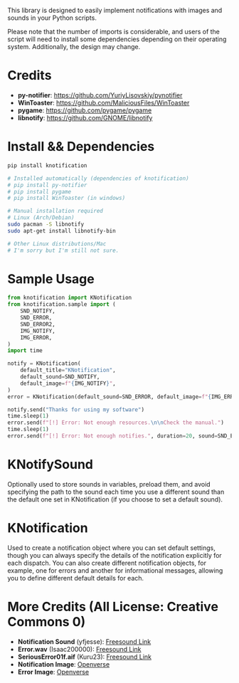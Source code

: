 This library is designed to easily implement notifications with images and
sounds in your Python scripts.

Please note that the number of imports is considerable, and users of the script
will need to install some dependencies depending on their operating system.
Additionally, the design may change.

# Credits

- **py-notifier**: https://github.com/YuriyLisovskiy/pynotifier
- **WinToaster**: https://github.com/MaliciousFiles/WinToaster
- **pygame**: https://github.com/pygame/pygame
- **libnotify**: https://github.com/GNOME/libnotify

# Install && Dependencies

```bash
pip install knotification

# Installed automatically (dependencies of knotification)
# pip install py-notifier
# pip install pygame
# pip install WinToaster (in windows)

# Manual installation required
# Linux (Arch/Debian)
sudo pacman -S libnotify
sudo apt-get install libnotify-bin

# Other Linux distributions/Mac
# I'm sorry but I'm still not sure.
```

# Sample Usage

```python
from knotification import KNotification
from knotification.sample import (
    SND_NOTIFY,
    SND_ERROR,
    SND_ERROR2,
    IMG_NOTIFY,
    IMG_ERROR,
)
import time

notify = KNotification(
    default_title="KNotification",
    default_sound=SND_NOTIFY,
    default_image=f"{IMG_NOTIFY}",
)
error = KNotification(default_sound=SND_ERROR, default_image=f"{IMG_ERROR}")

notify.send("Thanks for using my software")
time.sleep(1)
error.send(f"[!] Error: Not enough resources.\n\nCheck the manual.")
time.sleep(1)
error.send(f"[!] Error: Not enough notifies.", duration=20, sound=SND_ERROR2)
```

# KNotifySound

Optionally used to store sounds in variables, preload them, and avoid
specifying the path to the sound each time you use a different sound than the
default one set in KNotification (if you choose to set a default sound).

# KNotification

Used to create a notification object where you can set default settings,
though you can always specify the details of the notification explicitly for
each dispatch. You can also create different notification objects, for
example, one for errors and another for informational messages, allowing you
to define different default details for each.

# More Credits (All License: Creative Commons 0)

- **Notification Sound** (yfjesse): [Freesound Link](https://freesound.org/people/yfjesse/sounds/235911/)
- **Error.wav** (Isaac200000): [Freesound Link](https://freesound.org/people/Isaac200000/sounds/188013/)
- **SeriousError01f.aif** (Kuru23): [Freesound Link](https://freesound.org/people/Kuru23/sounds/145287/)
- **Notification Image**: [Openverse](https://openverse.org/image/953731c5-25c6-43d5-910c-36f4200d4925?q=information)
- **Error Image**: [Openverse](https://openverse.org/image/eb77d859-8cf7-45ce-aaf3-00d2067882bc?q=error.png)
